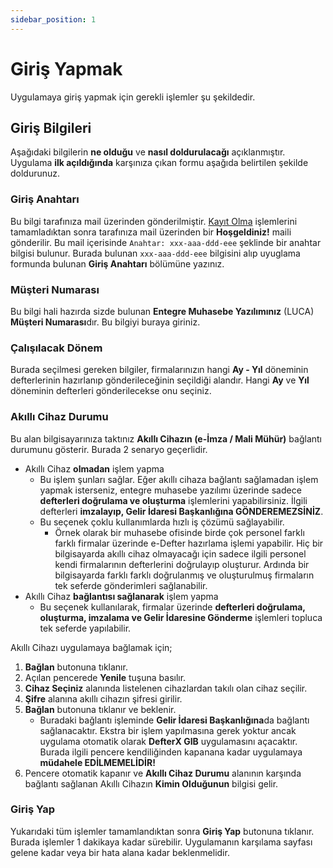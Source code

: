 ```yaml
---
sidebar_position: 1
---
```


# Giriş Yapmak

Uygulamaya giriş yapmak için gerekli işlemler şu şekildedir.

## Giriş Bilgileri

Aşağıdaki bilgilerin **ne olduğu** ve **nasıl doldurulacağı** açıklanmıştır. Uygulama **ilk açıldığında** karşınıza çıkan formu aşağıda belirtilen şekilde doldurunuz.

### Giriş Anahtarı

Bu bilgi tarafınıza mail üzerinden gönderilmiştir. [Kayıt Olma](../starting.md#kayıt-olma) işlemlerini tamamladıktan sonra tarafınıza mail üzerinden bir **Hoşgeldiniz!** maili gönderilir. Bu mail içerisinde `Anahtar: xxx-aaa-ddd-eee` şeklinde bir anahtar bilgisi bulunur. Burada bulunan `xxx-aaa-ddd-eee` bilgisini alıp uyuglama formunda bulunan **Giriş Anahtarı** bölümüne yazınız.

### Müşteri Numarası

Bu bilgi hali hazırda sizde bulunan **Entegre Muhasebe Yazılımınız** (LUCA) **Müşteri Numarası**dır. Bu bilgiyi buraya giriniz.

### Çalışılacak Dönem

Burada seçilmesi gereken bilgiler, firmalarınızın hangi **Ay - Yıl** döneminin defterlerinin hazırlanıp gönderileceğinin seçildiği alandır. Hangi **Ay** ve **Yıl** döneminin defterleri gönderilecekse onu seçiniz.

### Akıllı Cihaz Durumu

Bu alan bilgisayarınıza taktınız **Akıllı Cihazın (e-İmza / Mali Mühür)** bağlantı durumunu gösterir. Burada 2 senaryo geçerlidir.

- Akıllı Cihaz **olmadan** işlem yapma
    - Bu işlem şunları sağlar. Eğer akıllı cihaza bağlantı sağlamadan işlem yapmak isterseniz, entegre muhasebe yazılımı üzerinde sadece **defterleri doğrulama ve oluşturma** işlemlerini yapabilirsiniz. İlgili defterleri **imzalayıp, Gelir İdaresi Başkanlığına GÖNDEREMEZSİNİZ**.
    - Bu seçenek çoklu kullanımlarda hızlı iş çözümü sağlayabilir.
        - Örnek olarak bir muhasebe ofisinde birde çok personel farklı farklı firmalar üzerinde e-Defter hazırlama işlemi yapabilir. Hiç bir bilgisayarda akıllı cihaz olmayacağı için sadece ilgili personel kendi firmalarının defterlerini doğrulayıp oluşturur. Ardında bir bilgisayarda farklı farklı doğrulanmış ve oluşturulmuş firmaların tek seferde gönderimleri sağlanabilir.
- Akıllı Cihaz **bağlantısı sağlanarak** işlem yapma
    - Bu seçenek kullanılarak, firmalar üzerinde **defterleri doğrulama, oluşturma, imzalama ve Gelir İdaresine Gönderme** işlemleri topluca tek seferde yapılabilir.

Akıllı Cihazı uygulamaya bağlamak için;
1. **Bağlan** butonuna tıklanır.
2. Açılan pencerede **Yenile** tuşuna basılır.
3. **Cihaz Seçiniz** alanında listelenen cihazlardan takılı olan cihaz seçilir.
4. **Şifre** alanına akıllı cihazın şifresi girilir.
5. **Bağlan** butonuna tıklanır ve beklenir.
    - Buradaki bağlantı işleminde **Gelir İdaresi Başkanlığına**da bağlantı sağlanacaktır. Ekstra bir işlem yapılmasına gerek yoktur ancak uygulama otomatik olarak **DefterX GIB** uygulamasını açacaktır. Burada ilgili pencere kendiliğinden kapanana kadar uygulamaya **müdahele EDİLMEMELİDİR!**
6. Pencere otomatik kapanır ve **Akıllı Cihaz Durumu** alanının karşında bağlantı sağlanan Akıllı Cihazın **Kimin Olduğunun** bilgisi gelir.

### Giriş Yap

Yukarıdaki tüm işlemler tamamlandıktan sonra **Giriş Yap** butonuna tıklanır. Burada işlemler 1 dakikaya kadar sürebilir. Uygulamanın karşılama sayfası gelene kadar veya bir hata alana kadar beklenmelidir.